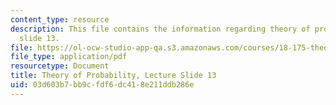 ```yaml
---
content_type: resource
description: This file contains the information regarding theory of probability, lecture
  slide 13.
file: https://ol-ocw-studio-app-qa.s3.amazonaws.com/courses/18-175-theory-of-probability-spring-2014/03d603b7bb9cfdf6dc418e211ddb286e_MIT18_175S14_Lecture13.pdf
file_type: application/pdf
resourcetype: Document
title: Theory of Probability, Lecture Slide 13
uid: 03d603b7-bb9c-fdf6-dc41-8e211ddb286e
---
```

